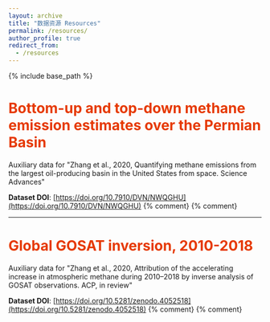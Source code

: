 ```yaml
---
layout: archive
title: "数据资源 Resources"
permalink: /resources/
author_profile: true
redirect_from:
  - /resources
---
```

{% include base_path %}

# <font color="#e63900">Bottom-up and top-down methane emission estimates over the Permian Basin</font>
Auxiliary data for "Zhang et al., 2020, Quantifying methane emissions from the largest oil-producing basin in the United States from space. Science Advances"  

**Dataset DOI**: [https://doi.org/10.7910/DVN/NWQGHU](https://doi.org/10.7910/DVN/NWQGHU)
{% comment} <!--<img src='/images/foo-bar-identity.jpg'> --> {% comment}

********************

# <font color="#e63900">Global GOSAT inversion, 2010-2018</font>
Auxiliary data for "Zhang et al., 2020, Attribution of the accelerating increase in atmospheric methane during 2010–2018 by inverse analysis of GOSAT observations. ACP, in review"

**Dataset DOI**: [https://doi.org/10.5281/zenodo.4052518](https://doi.org/10.5281/zenodo.4052518)
{% comment}<!--<img src='/images/foo-bar-identity.jpg'>--> {% comment}